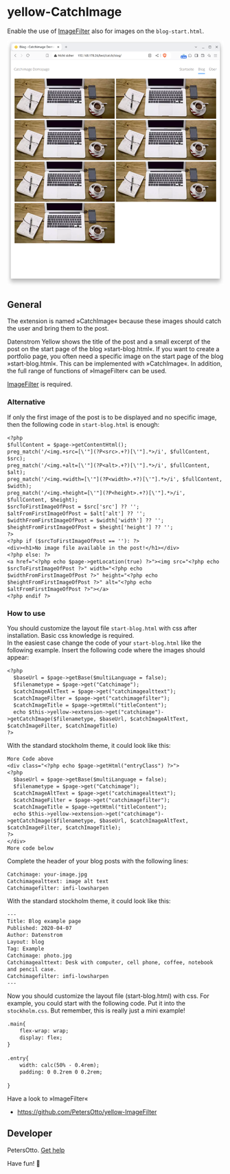# yellow-CatchImage
Enable the use of [ImageFilter](https://github.com/PetersOtto/yellow-ImageFilter) also for images on the `blog-start.html`.

<p align="center"><img src="screenshot-catchimage.png?raw=true" alt="Bildschirmfoto"></p>

## General

The extension is named »CatchImage« because these images should catch the user and bring them to the post.

Datenstrom Yellow shows the title of the post and a small excerpt of the post on the start page of the blog »start-blog.html«.
If you want to create a portfolio page, you often need a specific image on the start page of the blog »start-blog.html«.
This can be implemented with »CatchImage«. In addition, the full range of functions of »ImageFilter« can be used. 

[ImageFilter](https://github.com/PetersOtto/yellow-ImageFilter) is required.

### Alternative

If only the first image of the post is to be displayed and no specific image, then the following code in `start-blog.html` is enough:

```
<?php 
$fullContent = $page->getContentHtml();
preg_match('/<img.+src=[\'"](?P<src>.+?)[\'"].*>/i', $fullContent, $src);
preg_match('/<img.+alt=[\'"](?P<alt>.+?)[\'"].*>/i', $fullContent, $alt);
preg_match('/<img.+width=[\'"](?P<width>.+?)[\'"].*>/i', $fullContent, $width);
preg_match('/<img.+height=[\'"](?P<height>.+?)[\'"].*>/i', $fullContent, $height);
$srcToFirstImageOfPost = $src['src'] ?? '';
$altFromFirstImageOfPost = $alt['alt'] ?? '';
$widthFromFirstImageOfPost = $width['width'] ?? '';
$heightFromFirstImageOfPost = $height['height'] ?? '';    
?> 
<?php if ($srcToFirstImageOfPost == ''): ?>
<div><h1>No image file available in the post!</h1></div>
<?php else: ?>
<a href="<?php echo $page->getLocation(true) ?>"><img src="<?php echo $srcToFirstImageOfPost ?>" width="<?php echo $widthFromFirstImageOfPost ?>" height="<?php echo $heightFromFirstImageOfPost ?>" alt="<?php echo $altFromFirstImageOfPost ?>"></a>
<?php endif ?>

```


### How to use

You should customize the layout file `start-blog.html` with css after installation. Basic css knowledge is required.  
In the easiest case change the code of your `start-blog.html` like the following example. Insert the following code where the images should appear: 

```
<?php 
  $baseUrl = $page->getBase($multiLanguage = false); 
  $filenametype = $page->get("Catchimage"); 
  $catchImageAltText = $page->get("catchimagealttext"); 
  $catchImageFilter = $page->get("catchimagefilter"); 
  $catchImageTitle = $page->getHtml("titleContent"); 
  echo $this->yellow->extension->get("catchimage")->getCatchImage($filenametype, $baseUrl, $catchImageAltText, $catchImageFilter, $catchImageTitle)
?>
```

With the standard stockholm theme, it could look like this:

```
More Code above
<div class="<?php echo $page->getHtml("entryClass") ?>">
<?php 
  $baseUrl = $page->getBase($multiLanguage = false);
  $filenametype = $page->get("Catchimage"); 
  $catchImageAltText = $page->get("catchimagealttext"); 
  $catchImageFilter = $page->get("catchimagefilter");
  $catchImageTitle = $page->getHtml("titleContent");
  echo $this->yellow->extension->get("catchimage")->getCatchImage($filenametype, $baseUrl, $catchImageAltText, $catchImageFilter, $catchImageTitle);
?>
</div>
More code below

```

Complete the header of your blog posts with the following lines:
```
Catchimage: your-image.jpg
Catchimagealttext: image alt text
Catchimagefilter: imfi-lowsharpen

```

With the standard stockholm theme, it could look like this:

```
---
Title: Blog example page
Published: 2020-04-07
Author: Datenstrom
Layout: blog
Tag: Example
Catchimage: photo.jpg
Catchimagealttext: Desk with computer, cell phone, coffee, notebook and pencil case.
Catchimagefilter: imfi-lowsharpen
---
```

Now you should customize the layout file (start-blog.html) with css. For example, you could start with the following code. Put it into the `stockholm.css`. But remember, this is really just a mini example!

```
.main{
    flex-wrap: wrap;
    display: flex;
}

.entry{
    width: calc(50% - 0.4rem);
    padding: 0 0.2rem 0 0.2rem;
    
}
```

Have a look to »ImageFilter«
* https://github.com/PetersOtto/yellow-ImageFilter

## Developer
PetersOtto. [Get help](https://datenstrom.se/yellow/help/)

Have fun! &#129395;
